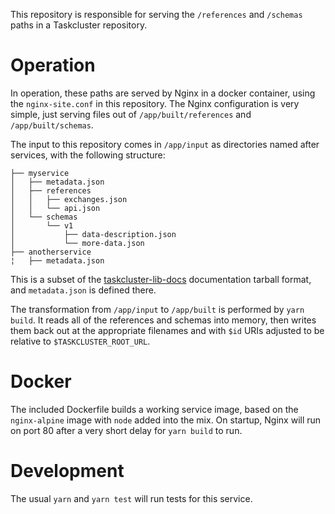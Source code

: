 This repository is responsible for serving the `/references` and `/schemas`
paths in a Taskcluster repository.

# Operation

In operation, these paths are served by Nginx in a docker container, using the
`nginx-site.conf` in this repository. The Nginx configuration is very simple,
just serving files out of `/app/built/references` and `/app/built/schemas`.

The input to this repository comes in `/app/input` as directories named after
services, with the following structure:


```
├── myservice
│   ├── metadata.json
│   ├── references
│   │   ├── exchanges.json
│   │   └── api.json
│   └── schemas
│       └── v1
│           ├── data-description.json
│           └── more-data.json
├── anotherservice
¦   ├── metadata.json
```

This is a subset of the
[taskcluster-lib-docs](https://github.com/taskcluster/taskcluster-lib-docs)
documentation tarball format, and `metadata.json` is defined there.

The transformation from `/app/input` to `/app/built` is performed by `yarn
build`. It reads all of the references and schemas into memory, then writes
them back out at the appropriate filenames and with `$id` URIs adjusted to be
relative to `$TASKCLUSTER_ROOT_URL`.

# Docker

The included Dockerfile builds a working service image, based on the
`nginx-alpine` image with `node` added into the mix. On startup, Nginx will run
on port 80 after a very short delay for `yarn build` to run.

# Development

The usual `yarn` and `yarn test` will run tests for this service.

